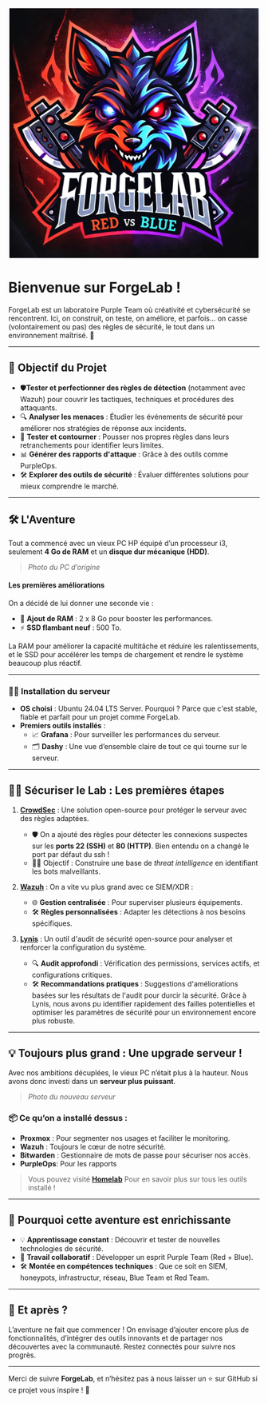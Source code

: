 <div align="center">
  <img src="assets/renardo.png" alt="Logo" width="500">
</div>

 
# Bienvenue sur ForgeLab ! 

ForgeLab est un laboratoire Purple Team où créativité et cybersécurité se rencontrent. Ici, on construit, on teste, on améliore, et parfois... on casse (volontairement ou pas) des règles de sécurité, le tout dans un environnement maîtrisé. 🚀

---

## 🎯 Objectif du Projet

- 🛡️**Tester et perfectionner des règles de détection** (notamment avec Wazuh) pour couvrir les tactiques, techniques et procédures des attaquants.
- 🔍 **Analyser les menaces** : Étudier les événements de sécurité pour améliorer nos stratégies de réponse aux incidents.
- 🚀 **Tester et contourner** : Pousser nos propres règles dans leurs retranchements pour identifier leurs limites.
- 📊 **Générer des rapports d'attaque** : Grâce à des outils comme PurpleOps.
- 🛠️ **Explorer des outils de sécurité** : Évaluer différentes solutions pour mieux comprendre le marché.

---

## 🛠️ L'Aventure  

Tout a commencé avec un vieux PC HP équipé d’un processeur i3, seulement **4 Go de RAM** et un **disque dur mécanique (HDD)**. 

> *Photo du PC d’origine*  

####  Les premières améliorations
On a décidé de lui donner une seconde vie :  
- 💾 **Ajout de RAM** : 2 x 8 Go pour booster les performances.  
- ⚡ **SSD flambant neuf** : 500 To.  

La RAM pour améliorer la capacité multitâche et réduire les ralentissements, et le SSD pour accélérer les temps de chargement et rendre le système beaucoup plus réactif.

---

### 🧑‍💻 Installation du serveur
- **OS choisi** : Ubuntu 24.04 LTS Server. Pourquoi ? Parce que c'est stable, fiable et parfait pour un projet comme ForgeLab.  
- **Premiers outils installés** :  
  - 📈 **Grafana** : Pour surveiller les performances du serveur.  
  - 🗂️ **Dashy** : Une vue d’ensemble claire de tout ce qui tourne sur le serveur.

---

## 🕵️‍♂️ Sécuriser le Lab : Les premières étapes

1. **[CrowdSec]()** : Une solution open-source pour protéger le serveur avec des règles adaptées.  
   - 🛡️ On a ajouté des règles pour détecter les connexions suspectes sur les **ports 22 (SSH)** et **80 (HTTP)**.  Bien entendu on a changé le port par défaut du ssh !
   - 🕵️‍♀️ Objectif : Construire une base de *threat intelligence* en identifiant les bots malveillants.

2. **[Wazuh]()** : On a vite vu plus grand avec ce SIEM/XDR :  
   - 🌐 **Gestion centralisée** : Pour superviser plusieurs équipements.  
   - 🛠️ **Règles personnalisées** : Adapter les détections à nos besoins spécifiques.

3. **[Lynis]()** : Un outil d'audit de sécurité open-source pour analyser et renforcer la configuration du système.
    - 🔍 **Audit approfondi** : Vérification des permissions, services actifs, et configurations critiques.
    - 🛠️ **Recommandations pratiques** : Suggestions d'améliorations basées sur les résultats de l'audit pour durcir la sécurité.
Grâce à Lynis, nous avons pu identifier rapidement des failles potentielles et optimiser les paramètres de sécurité pour un environnement encore plus robuste.

---

## 💡 Toujours plus grand : Une upgrade serveur !

Avec nos ambitions décuplées, le vieux PC n’était plus à la hauteur. Nous avons donc investi dans un **serveur plus puissant**.  

> *Photo du nouveau serveur*  

### 📦 Ce qu’on a installé dessus :
- **Proxmox** : Pour segmenter nos usages et faciliter le monitoring.  
- **Wazuh** : Toujours le cœur de notre sécurité.  
- **Bitwarden** : Gestionnaire de mots de passe pour sécuriser nos accès.  
- **PurpleOps**: Pour les rapports

> Vous pouvez visité **[Homelab](https://github.com/Purpelab/ForgeLab/tree/main/Homelab)** Pour en savoir plus sur tous les outils installé ! 

---

## 🌱 Pourquoi cette aventure est enrichissante

- 💡 **Apprentissage constant** : Découvrir et tester de nouvelles technologies de sécurité.  
- 🤝 **Travail collaboratif** : Développer un esprit Purple Team (Red + Blue).  
- 🛠️ **Montée en compétences techniques** : Que ce soit en SIEM, honeypots, infrastructur, réseau, Blue Team et Red Team.  

---

## 🚀 Et après ?

L’aventure ne fait que commencer ! On envisage d’ajouter encore plus de fonctionnalités, d’intégrer des outils innovants et de partager nos découvertes avec la communauté. Restez connectés pour suivre nos progrès. 

---

Merci de suivre **ForgeLab**, et n’hésitez pas à nous laisser un ⭐ sur GitHub si ce projet vous inspire ! 🙌
